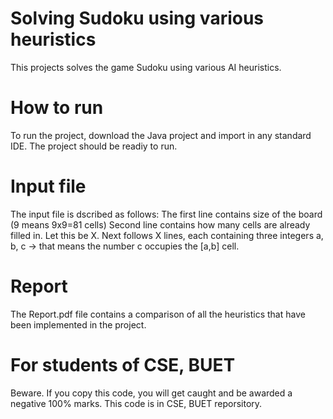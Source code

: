 # Solving Sudoku using various heuristics
This projects solves the game Sudoku using various AI heuristics.

# How to run
To run the project, download the Java project and import in any standard IDE. The project should be readiy to run.

# Input file
The input file is dscribed as follows:
The first line contains size of the board (9 means 9x9=81 cells)
Second line contains how many cells are already filled in. Let this be X.
Next follows X lines, each containing three integers a, b, c -> that means the number c occupies the [a,b] cell.

# Report
The Report.pdf file contains a comparison of all the heuristics that have been implemented in the project.

# For students of CSE, BUET
Beware. If you copy this code, you will get caught and be awarded a negative 100% marks. This code is in CSE, BUET reporsitory.
